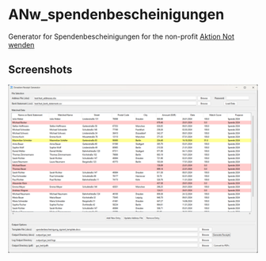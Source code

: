 # ANw_spendenbescheinigungen
Generator for Spendenbescheinigungen for the non-profit [Aktion Not wenden](https://www.aktionnotwenden.de)

## Screenshots ##

![app_v0.1.0](https://github.com/vbruder/ANw_spendenbescheinigungen/blob/main/doc/Screenshot_0_1.png)
